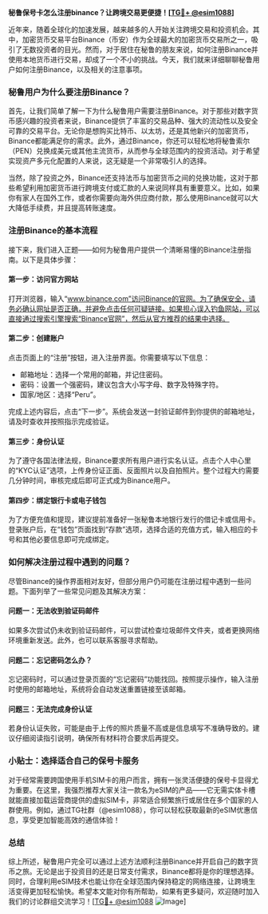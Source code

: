 **秘鲁保号卡怎么注册binance？让跨境交易更便捷！[[TG💪+ @esim1088](https://t.me/s/esim1088)]**

近年来，随着全球化的加速发展，越来越多的人开始关注跨境交易和投资机会。其中，加密货币交易平台Binance（币安）作为全球最大的加密货币交易所之一，吸引了无数投资者的目光。然而，对于居住在秘鲁的朋友来说，如何注册Binance并使用本地货币进行交易，却成了一个不小的挑战。今天，我们就来详细聊聊秘鲁用户如何注册Binance，以及相关的注意事项。

### 秘鲁用户为什么要注册Binance？

首先，让我们简单了解一下为什么秘鲁用户需要注册Binance。对于那些对数字货币感兴趣的投资者来说，Binance提供了丰富的交易品种、强大的流动性以及安全可靠的交易平台。无论你是想购买比特币、以太坊，还是其他新兴的加密货币，Binance都能满足你的需求。此外，通过Binance，你还可以轻松地将秘鲁索尔（PEN）兑换成美元或其他主流货币，从而参与全球范围内的投资活动。对于希望实现资产多元化配置的人来说，这无疑是一个非常吸引人的选择。

当然，除了投资之外，Binance还支持法币与加密货币之间的兑换功能，这对于那些希望利用加密货币进行跨境支付或汇款的人来说同样具有重要意义。比如，如果你有家人在国外工作，或者你需要向海外供应商付款，那么使用Binance就可以大大降低手续费，并且提高转账速度。

### 注册Binance的基本流程

接下来，我们进入正题——如何为秘鲁用户提供一个清晰易懂的Binance注册指南。以下是具体步骤：

#### 第一步：访问官方网站
打开浏览器，输入“www.binance.com”访问Binance的官网。为了确保安全，请务必确认网址是否正确，并避免点击任何可疑链接。如果担心误入钓鱼网站，可以直接通过搜索引擎搜索“Binance官网”，然后从官方推荐的结果中选择。

#### 第二步：创建账户
点击页面上的“注册”按钮，进入注册界面。你需要填写以下信息：
- 邮箱地址：选择一个常用的邮箱，并记住密码。
- 密码：设置一个强密码，建议包含大小写字母、数字及特殊字符。
- 国家/地区：选择“Peru”。

完成上述内容后，点击“下一步”。系统会发送一封验证邮件到你提供的邮箱地址，请及时查收并按照指示完成验证。

#### 第三步：身份认证
为了遵守各国法律法规，Binance要求所有用户进行实名认证。点击个人中心里的“KYC认证”选项，上传身份证正面、反面照片以及自拍照片。整个过程大约需要几分钟时间，审核完成后即可正式成为Binance用户。

#### 第四步：绑定银行卡或电子钱包
为了方便充值和提现，建议提前准备好一张秘鲁本地银行发行的借记卡或信用卡。登录账户后，在“钱包”页面找到“存款”选项，选择合适的充值方式，输入相应的卡号和其他必要信息即可完成绑定。

### 如何解决注册过程中遇到的问题？

尽管Binance的操作界面相对友好，但部分用户仍可能在注册过程中遇到一些问题。下面列举了一些常见问题及其解决方案：

#### 问题一：无法收到验证码邮件
如果多次尝试仍未收到验证码邮件，可以尝试检查垃圾邮件文件夹，或者更换网络环境重新发送。此外，也可以联系客服寻求帮助。

#### 问题二：忘记密码怎么办？
忘记密码时，可以通过登录页面的“忘记密码”功能找回。按照提示操作，输入注册时使用的邮箱地址，系统将会自动发送重置链接至该邮箱。

#### 问题三：无法完成身份认证
若身份认证失败，可能是由于上传的照片质量不高或是信息填写不准确导致的。建议仔细阅读指引说明，确保所有材料符合要求后再提交。

### 小贴士：选择适合自己的保号卡服务

对于经常需要跨国使用手机SIM卡的用户而言，拥有一张灵活便捷的保号卡显得尤为重要。在这里，我强烈推荐大家关注一款名为eSIM的产品——它无需实体卡槽就能直接加载运营商提供的虚拟SIM卡，非常适合频繁旅行或居住在多个国家的人群使用。例如，通过TG社群（@esim1088），你可以轻松获取最新的eSIM优惠信息，享受更加智能高效的通信体验！

### 总结

综上所述，秘鲁用户完全可以通过上述方法顺利注册Binance并开启自己的数字货币之旅。无论是出于投资目的还是日常支付需求，Binance都将是你的理想选择。同时，合理利用eSIM技术也能让你在全球范围内保持稳定的网络连接，让跨境生活变得更加轻松愉快。希望本文能对你有所帮助，如果有更多疑问，欢迎随时加入我们的讨论群组交流学习！[[TG💪+ @esim1088](https://t.me/s/esim1088) ![Image](https://i.postimg.cc/4NQfJmqS/Snipaste-2025-05-13-00-14-12.png)]